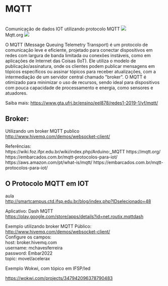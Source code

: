 # MQTT

<BR>Comunicação de dados IOT utilizando protocolo MQTT
<img src=imagens/mqtt-publish-subscribe.png><br>Mqtt.org
<img src=imagens/mqtt_mensagem.png><BR>

O MQTT (Message Queuing Telemetry Transport) é um protocolo de comunicação leve e eficiente, projetado para conectar dispositivos em redes com largura de banda limitada ou conexões instáveis, como em aplicações de Internet das Coisas (IoT). Ele utiliza o modelo de publicação/assinatura, onde os clientes podem publicar mensagens em tópicos específicos ou assinar tópicos para receber atualizações, com a intermediação de um servidor central chamado "broker". O MQTT é otimizado para minimizar o uso de recursos, sendo ideal para dispositivos com pouca capacidade de processamento e energia, como sensores e atuadores.

Saiba mais:  https://www.gta.ufrj.br/ensino/eel878/redes1-2019-1/vf/mqtt/


## Broker:

Utilizando um broker MQTT publico
	  http://www.hivemq.com/demos/websocket-client/
   <P><P>
Referências:<BR>
https://wiki.foz.ifpr.edu.br/wiki/index.php/Arduino:_MQTT
https://mqtt.org/
https://embarcados.com.br/mqtt-protocolos-para-iot/
https://aws.amazon.com/pt/what-is/mqtt/
https://embarcados.com.br/mqtt-protocolos-para-iot/


 
## O Protocolo MQTT em IOT
aula <BR>  http://smartcampus.ctd.ifsp.edu.br/blog/index.php?IDselecionado=48

Aplicativo: Dash MQTT  
https://play.google.com/store/apps/details?id=net.routix.mqttdash

Exemplo utilizando broker MQTT Público:  http://www.hivemq.com/demos/websocket-client/<BR>
Configure os campos:<BR>
host:  broker.hivemq.com<BR>
username: mchavesferreira<BR>
password: Embar2022<BR>
topic: movel/acelerax<BR>

Exemplo Wokwi, com tópico em IFSP/led<BR>

https://wokwi.com/projects/347942096378790483
